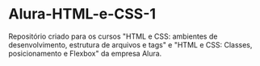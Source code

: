 # Alura-HTML-e-CSS-1
Repositório criado para os cursos "HTML e CSS: ambientes de desenvolvimento, estrutura de arquivos e tags" e "HTML e CSS: Classes, posicionamento e Flexbox" da empresa Alura.
